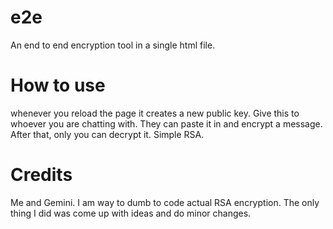 # e2e
An end to end encryption tool in a single html file.

# How to use
whenever you reload the page it creates a new public key. Give this to whoever you are chatting with. They can paste it in and encrypt a message. After that, only you can decrypt it. Simple RSA.

# Credits
Me and Gemini. I am way to dumb to code actual RSA encryption. The only thing I did was come up with ideas and do minor changes.
